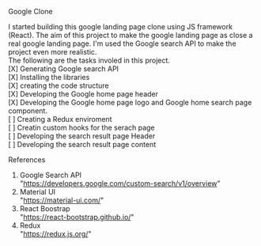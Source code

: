 Google Clone 

I started building this google landing page clone using JS framework (React).
The aim of this project to make the google landing page as close a real google landing page. 
I'm used the Google search API to make the project even more realistic. \
The following are the tasks involed in this project.\
[X] Generating Google search API\
[X] Installing the libraries\
[X] creating the code structure\
[X] Developing the Google home page header\
[X] Developing the Google home page logo and Google home search page component.\
[ ] Creating a Redux enviroment\
[ ] Creatin custom hooks for the serach page\
[ ] Developing the search result page Header\
[ ] Developing the search result page content


References

1) Google Search API\
"https://developers.google.com/custom-search/v1/overview"
2) Material UI\
"https://material-ui.com/"
3) React Boostrap\
"https://react-bootstrap.github.io/"
4) Redux\
"https://redux.js.org/"
